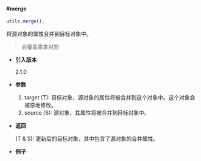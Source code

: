 #### #merge

```javascript
utils.merge();
```

将源对象的属性合并到目标对象中。

> 会覆盖原本对向

- **引入版本**

    2.1.0

- **参数**

    1. target (T): 目标对象，源对象的属性将被合并到这个对象中。这个对象会被原地修改。
    2. source (S): 源对象，其属性将被合并到目标对象中。

- **返回**

    (T & S): 更新后的目标对象，其中包含了源对象的合并属性。

- **例子**

```javascript

```
